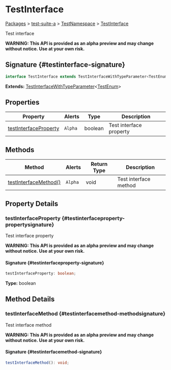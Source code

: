 # TestInterface

[Packages](/) &gt; [test-suite-a](/test-suite-a/) &gt; [TestNamespace](/test-suite-a/testnamespace-namespace/) &gt; [TestInterface](/test-suite-a/testnamespace-namespace/testinterface-interface)

Test interface

**WARNING: This API is provided as an alpha preview and may change without notice. Use at your own risk.**

## Signature {#testinterface-signature}

```typescript
interface TestInterface extends TestInterfaceWithTypeParameter<TestEnum>
```

**Extends:** [TestInterfaceWithTypeParameter](/test-suite-a/testinterfacewithtypeparameter-interface)&lt;[TestEnum](/test-suite-a/testnamespace-namespace/testenum-enum)&gt;

## Properties

| Property | Alerts | Type | Description |
| --- | --- | --- | --- |
| [testInterfaceProperty](/test-suite-a/testnamespace-namespace/testinterface-interface#testinterfaceproperty-propertysignature) | `Alpha` | boolean | Test interface property |

## Methods

| Method | Alerts | Return Type | Description |
| --- | --- | --- | --- |
| [testInterfaceMethod()](/test-suite-a/testnamespace-namespace/testinterface-interface#testinterfacemethod-methodsignature) | `Alpha` | void | Test interface method |

## Property Details

### testInterfaceProperty {#testinterfaceproperty-propertysignature}

Test interface property

**WARNING: This API is provided as an alpha preview and may change without notice. Use at your own risk.**

#### Signature {#testinterfaceproperty-signature}

```typescript
testInterfaceProperty: boolean;
```

**Type:** boolean

## Method Details

### testInterfaceMethod {#testinterfacemethod-methodsignature}

Test interface method

**WARNING: This API is provided as an alpha preview and may change without notice. Use at your own risk.**

#### Signature {#testinterfacemethod-signature}

```typescript
testInterfaceMethod(): void;
```
